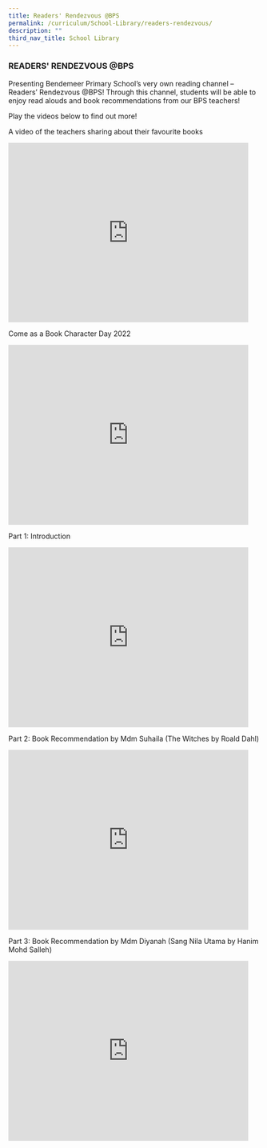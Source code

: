 ```yaml
---
title: Readers' Rendezvous @BPS
permalink: /curriculum/School-Library/readers-rendezvous/
description: ""
third_nav_title: School Library
---
```

### READERS' RENDEZVOUS @BPS

Presenting Bendemeer Primary School’s very own reading channel – Readers’ Rendezvous @BPS! Through this channel, students will be able to enjoy read alouds and book recommendations from our BPS teachers!

Play the videos below to find out more! 

A video of the teachers sharing about their favourite books

<iframe width="480" height="359" src="https://www.youtube.com/embed/uRJvCldKcvo" title="BPS teachers sharing about their favourite books" frameborder="0" allow="accelerometer; autoplay; clipboard-write; encrypted-media; gyroscope; picture-in-picture" allowfullscreen></iframe>

Come as a Book Character Day 2022

<iframe width="480" height="360" src="https://www.youtube.com/embed/3A5StmKRyI0" title="2022 Come as a Book Character Day" frameborder="0" allow="accelerometer; autoplay; clipboard-write; encrypted-media; gyroscope; picture-in-picture" allowfullscreen></iframe>

Part 1: Introduction

<iframe width="480" height="360" src="https://www.youtube.com/embed/mJKUNMv90TU" title="Readers' Rendezvous @ BPS (Part 1)" frameborder="0" allow="accelerometer; autoplay; clipboard-write; encrypted-media; gyroscope; picture-in-picture" allowfullscreen></iframe>

Part 2: Book Recommendation by Mdm Suhaila (The Witches by Roald Dahl)

<iframe width="480" height="360" src="https://www.youtube.com/embed/bEWoX89Tb_4" title="Readers' Rendezvous @ BPS (Part 2)" frameborder="0" allow="accelerometer; autoplay; clipboard-write; encrypted-media; gyroscope; picture-in-picture" allowfullscreen></iframe>

Part 3: Book Recommendation by Mdm Diyanah (Sang Nila Utama by Hanim Mohd Salleh)

<iframe width="480" height="360" src="https://www.youtube.com/embed/swg-o5axXCc" title="Readers' Rendezvous @ BPS (Part 3)" frameborder="0" allow="accelerometer; autoplay; clipboard-write; encrypted-media; gyroscope; picture-in-picture" allowfullscreen></iframe>